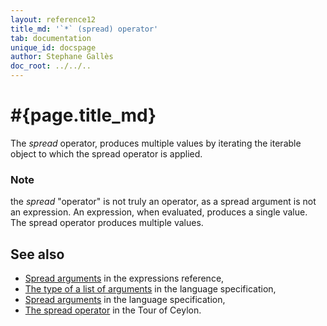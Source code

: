 ```yaml
---
layout: reference12
title_md: '`*` (spread) operator'
tab: documentation
unique_id: docspage
author: Stephane Gallès
doc_root: ../../..
---
```


# #{page.title_md}

The *spread* operator, produces multiple values by iterating
the iterable object to which the spread operator is applied.

### Note

the *spread* "operator" is not truly an operator, as a spread argument
is not an expression. An expression, when evaluated, produces a single
value. The spread operator produces multiple values.

## See also
* [Spread arguments](../../expression/positional-argument-list/#spread_arguments) in the expressions reference,
* [The type of a list of arguments](#{site.urls.spec_current}#tupletypeofarglist) in the 
  language specification,
* [Spread arguments](#{site.urls.spec_current}#spreadarguments) in the 
  language specification,
* [The spread operator](#{page.doc_root}/tour/functions/#the_spread_operator) 
  in the Tour of Ceylon.

